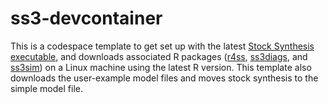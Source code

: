 # ss3-devcontainer

This is a codespace template to get set up with the latest [Stock Synthesis executable](https://github.com/nmfs-stock-synthesis/stock-synthesis/releases/download/v3.30.21/ss_linux), and downloads associated R packages ([r4ss](https://github.com/r4ss/r4ss), [ss3diags](https://github.com/PIFSCstockassessments/ss3diags), and [ss3sim](https://github.com/ss3sim/ss3sim)) on a Linux machine using the latest R version. This template also downloads the user-example model files and moves stock synthesis to the simple model file.
